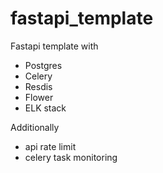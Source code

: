 # fastapi_template
Fastapi template with
 + Postgres
 + Celery
 + Resdis
 + Flower
 + ELK stack

Additionally
+ api rate limit
+ celery task monitoring
